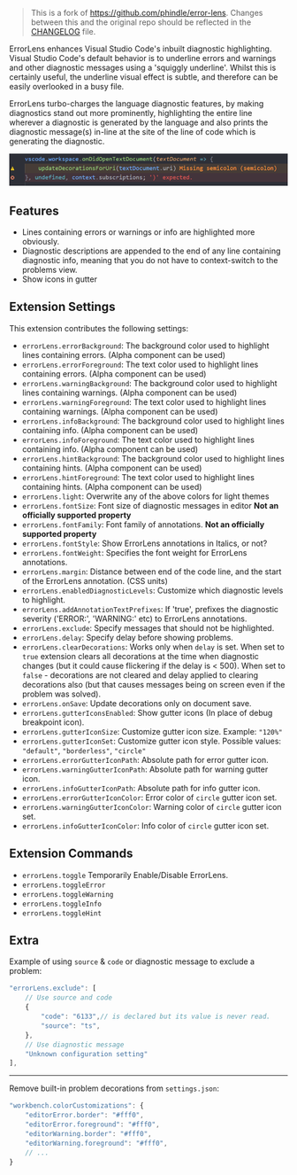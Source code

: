 > This is a fork of https://github.com/phindle/error-lens. Changes between this and the original repo should be reflected in the [CHANGELOG](https://github.com/usernamehw/vscode-error-lens/blob/master/CHANGELOG.md) file.

ErrorLens enhances Visual Studio Code's inbuilt diagnostic highlighting. Visual Studio Code's default behavior is to
underline errors and warnings and other diagnostic messages using a 'squiggly underline'. Whilst this is certainly
useful, the underline visual effect is subtle, and therefore can be easily overlooked in a busy file.

ErrorLens turbo-charges the language diagnostic features, by making diagnostics stand out more prominently, highlighting
the entire line wherever a diagnostic is generated by the language and also prints the diagnostic message(s) in-line at
the site of the line of code which is generating the diagnostic.

![ErrorLens example](img/demo.png)

## Features

* Lines containing errors or warnings or info are highlighted more obviously.
* Diagnostic descriptions are appended to the end of any line containing diagnostic info, meaning that you do not have to context-switch to the problems view.
* Show icons in gutter

## Extension Settings

This extension contributes the following settings:

* `errorLens.errorBackground`: The background color used to highlight lines containing errors. (Alpha component can be used)
* `errorLens.errorForeground`: The text color used to highlight lines containing errors. (Alpha component can be used)
* `errorLens.warningBackground`: The background color used to highlight lines containing warnings. (Alpha component can be used)
* `errorLens.warningForeground`: The text color used to highlight lines containing warnings. (Alpha component can be used)
* `errorLens.infoBackground`: The background color used to highlight lines containing info. (Alpha component can be used)
* `errorLens.infoForeground`: The text color used to highlight lines containing info. (Alpha component can be used)
* `errorLens.hintBackground`: The background color used to highlight lines containing hints. (Alpha component can be used)
* `errorLens.hintForeground`: The text color used to highlight lines containing hints. (Alpha component can be used)
* `errorLens.light`: Overwrite any of the above colors for light themes
* `errorLens.fontSize`: Font size of diagnostic messages in editor **Not an officially supported property**
* `errorLens.fontFamily`: Font family of annotations. **Not an officially supported property**
* `errorLens.fontStyle`: Show ErrorLens annotations in Italics, or not?
* `errorLens.fontWeight`: Specifies the font weight for ErrorLens annotations.
* `errorLens.margin`: Distance between end of the code line, and the start of the ErrorLens annotation. (CSS units)
* `errorLens.enabledDiagnosticLevels`: Customize which diagnostic levels to highlight.
* `errorLens.addAnnotationTextPrefixes`: If 'true', prefixes the diagnostic severity ('ERROR:', 'WARNING:' etc) to ErrorLens annotations.
* `errorLens.exclude`: Specify messages that should not be highlighted.
* `errorLens.delay`: Specify delay before showing problems.
* `errorLens.clearDecorations`: Works only when `delay` is set. When set to `true` extension clears all decorations at the time when diagnostic changes (but it could cause flickering if the delay is < 500). When set to `false` - decorations are not cleared and delay applied to clearing decorations also (but that causes messages being on screen even if the problem was solved).
* `errorLens.onSave`: Update decorations only on document save.
* `errorLens.gutterIconsEnabled`: Show gutter icons (In place of debug breakpoint icon).
* `errorLens.gutterIconSize`: Customize gutter icon size. Example: `"120%"`
* `errorLens.gutterIconSet`: Customize gutter icon style. Possible values: `"default"`, `"borderless"`, `"circle"`
* `errorLens.errorGutterIconPath`: Absolute path for error gutter icon.
* `errorLens.warningGutterIconPath`: Absolute path for warning gutter icon.
* `errorLens.infoGutterIconPath`: Absolute path for info gutter icon.
* `errorLens.errorGutterIconColor`: Error color of `circle` gutter icon set.
* `errorLens.warningGutterIconColor`: Warning color of `circle` gutter icon set.
* `errorLens.infoGutterIconColor`: Info color of `circle` gutter icon set.

## Extension Commands

* `errorLens.toggle` Temporarily Enable/Disable ErrorLens.
* `errorLens.toggleError`
* `errorLens.toggleWarning`
* `errorLens.toggleInfo`
* `errorLens.toggleHint`

## Extra

Example of using `source` & `code` or diagnostic message to exclude a problem:

```javascript
"errorLens.exclude": [
    // Use source and code
    {
        "code": "6133",// is declared but its value is never read.
        "source": "ts",
    },
    // Use diagnostic message
    "Unknown configuration setting"
],
```

---

Remove built-in problem decorations from `settings.json`:

```javascript
"workbench.colorCustomizations": {
    "editorError.border": "#fff0",
    "editorError.foreground": "#fff0",
    "editorWarning.border": "#fff0",
    "editorWarning.foreground": "#fff0",
    // ...
}
```
